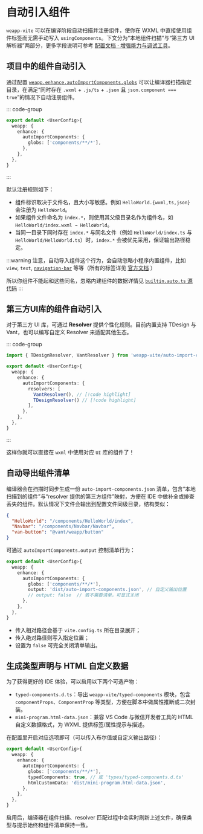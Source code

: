 # 自动引入组件

`weapp-vite` 可以在编译阶段自动扫描并注册组件，使你在 WXML 中直接使用组件标签而无需手动写入 `usingComponents`。下文分为“本地组件扫描”与“第三方 UI 解析器”两部分，更多字段说明可参考 [配置文档 · 增强能力与调试工具](/config/enhance-and-debug.md#weapp-enhance)。

## 项目中的组件自动引入

通过配置 [`weapp.enhance.autoImportComponents.globs`](/config/enhance-and-debug.md#weapp-enhance) 可以让编译器扫描指定目录，在满足“同时存在 `.wxml` + `.js/ts` + `.json` 且 `json.component === true`”的情况下自动注册组件。

::: code-group

```ts [vite.config.ts]
export default <UserConfig>{
  weapp: {
    enhance: {
      autoImportComponents: {
        globs: ['components/**/*'],
      },
    },
  },
}
```

:::

默认注册规则如下：

- 组件标识取决于文件名，且大小写敏感。例如 `HelloWorld.{wxml,ts,json}` 会注册为 `HelloWorld`。
- 如果组件文件命名为 `index.*`，则使用其父级目录名作为组件名，如 `HelloWorld/index.wxml → HelloWorld`。
- 当同一目录下同时存在 `index.*` 与同名文件（例如 `HelloWorld/index.ts` 与 `HelloWorld/HelloWorld.ts`）时，`index.*` 会被优先采用，保证输出路径稳定。

:::warning
注意，自动导入组件这个行为，会自动忽略小程序内置组件，比如 `view`, `text`, [`navigation-bar`](https://developers.weixin.qq.com/miniprogram/dev/component/navigation-bar.html) 等等（所有的标签详见 [官方文档](https://developers.weixin.qq.com/miniprogram/dev/component/) ）

所以你组件不能起和这些同名，忽略内建组件的数据详情见 [`builtin.auto.ts` 源代码](https://github.com/weapp-vite/weapp-vite/blob/main/packages/weapp-vite/src/auto-import-components/builtin.auto.ts)
:::

## 第三方UI库的组件自动引入

对于第三方 UI 库，可通过 **Resolver** 提供个性化规则。目前内置支持 TDesign 与 Vant，也可以编写自定义 Resolver 来适配其他生态。

::: code-group

```ts [vite.config.ts]
import { TDesignResolver, VantResolver } from 'weapp-vite/auto-import-components/resolvers' // [!code highlight]

export default <UserConfig>{
  weapp: {
    enhance: {
      autoImportComponents: {
        resolvers: [
          VantResolver(), // [!code highlight]
          TDesignResolver() // [!code highlight]
        ],
      },
    },
  },
}
```

:::

这样你就可以直接在 `wxml` 中使用对应 `UI` 库的组件了！

## 自动导出组件清单

编译器会在扫描时同步生成一份 `auto-import-components.json` 清单，包含“本地扫描到的组件”与“resolver 提供的第三方组件”映射，方便在 IDE 中做补全或排查丢失的组件。默认情况下文件会输出到配置文件同级目录，结构类似：

```json
{
  "HelloWorld": "/components/HelloWorld/index",
  "Navbar": "/components/Navbar/Navbar",
  "van-button": "@vant/weapp/button"
}
```

可通过 `autoImportComponents.output` 控制清单行为：

```ts
export default <UserConfig>{
  weapp: {
    enhance: {
      autoImportComponents: {
        globs: ['components/**/*'],
        output: 'dist/auto-import-components.json', // 自定义输出位置
        // output: false  // 若不需要清单，可显式关闭
      },
    },
  },
}
```

- 传入相对路径会基于 `vite.config.ts` 所在目录展开；
- 传入绝对路径则写入指定位置；
- 设置为 `false` 可完全关闭清单输出。

## 生成类型声明与 HTML 自定义数据

为了获得更好的 IDE 体验，可以启用以下两个可选产物：

- `typed-components.d.ts`：导出 `weapp-vite/typed-components` 模块，包含 `componentProps`、`ComponentProp` 等类型，方便在脚本中做属性推断或二次封装。
- `mini-program.html-data.json`：兼容 VS Code 与微信开发者工具的 HTML 自定义数据格式，为 WXML 提供标签/属性提示与描述。

在配置里开启对应选项即可（可以传入布尔值或自定义输出路径）：

```ts
export default <UserConfig>{
  weapp: {
    enhance: {
      autoImportComponents: {
        globs: ['components/**/*'],
        typedComponents: true, // 或 'types/typed-components.d.ts'
        htmlCustomData: 'dist/mini-program.html-data.json',
      },
    },
  },
}
```

启用后，编译器在组件扫描、resolver 匹配过程中会实时刷新上述文件，确保类型与提示始终和组件清单保持一致。
